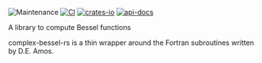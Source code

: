 ![Maintenance](https://img.shields.io/badge/maintenance-actively--developed-brightgreen.svg)
[![CI](https://github.com/GenericPerson/complex-bessel-rs/actions/workflows/main.yml/badge.svg)](https://github.com/GenericPerson/complex-bessel-rs/actions)
[![crates-io](https://img.shields.io/crates/v/complex-bessel-rs.svg)](https://crates.io/crates/complex-bessel-rs)
[![api-docs](https://docs.rs/complex-bessel-rs/badge.svg)](https://docs.rs/complex-bessel-rs)

A library to compute Bessel functions

complex-bessel-rs is a thin wrapper around the Fortran subroutines written by D.E. Amos.
